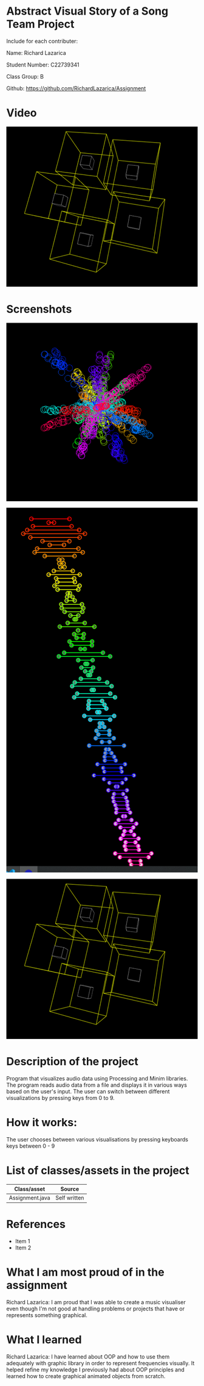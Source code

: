 # Abstract Visual Story of a Song Team Project

Include for each contributer:

Name: Richard Lazarica

Student Number: C22739341
 
Class Group: B

Github: https://github.com/RichardLazarica/Assignment

# Video

[![YouTube](https://github.com/RichardLazarica/Assignment/blob/master/java/data/ThreeVisuals.PNG)](https://www.youtube.com/watch?v=nitplYxNNro)

# Screenshots

![First Visual](https://github.com/RichardLazarica/Assignment/blob/master/java/data/FirstVisual.PNG)


![Second Visual](https://github.com/RichardLazarica/Assignment/blob/master/java/data/SecondVisual.PNG)


![Third Visual](https://github.com/RichardLazarica/Assignment/blob/master/java/data/ThreeVisuals.PNG)

# Description of the project
Program that visualizes audio data using Processing and Minim libraries.
The program reads audio data from a file and displays it in various ways based on the user's input.
The user can switch between different visualizations by pressing keys from 0 to 9.

# How it works:
The user chooses between various visualisations by pressing keyboards keys between 0 - 9

# List of classes/assets in the project

| Class/asset | Source |
|-----------|-----------|
| Assignment.java | Self written |


# References
* Item 1
* Item 2

# What I am most proud of in the assignment

Richard Lazarica: I am proud that I was able to create a music visualiser even though I'm not good at handling problems or projects that have or represents something graphical.

# What I learned

Richard Lazarica: I have learned about OOP and how to use them adequately with graphic library in order to represent frequencies visually. It helped refine my knowledge I previously had about OOP principles and learned how to create graphical animated objects from scratch.


